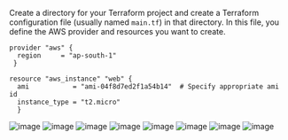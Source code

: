 Create a directory for your Terraform project and create a Terraform configuration file (usually named ``main.tf``) in that directory.
In this file, you define the AWS provider and resources you want to create.
```
provider "aws" {
  region     = "ap-south-1"
 }
 
resource "aws_instance" "web" {
  ami           = "ami-04f8d7ed2f1a54b14"  # Specify appropriate ami id
  instance_type = "t2.micro"
  }
  ```

![image](https://github.com/pooja-bhavani/About-terraform/assets/147735975/26225f67-5689-4576-bd75-0b99ed38d16f)
![image](https://github.com/pooja-bhavani/About-terraform/assets/147735975/d342aec9-8849-4cc0-99b1-68396d9eb436)
![image](https://github.com/pooja-bhavani/About-terraform/assets/147735975/93ab279b-4bef-459a-a6c7-445e421f4dd7)
![image](https://github.com/pooja-bhavani/About-terraform/assets/147735975/9d113818-15ee-4ddc-b5f8-fbe9e932d540)
![image](https://github.com/pooja-bhavani/About-terraform/assets/147735975/36838aa6-2de9-4c44-bf23-4c304008480e)
![image](https://github.com/pooja-bhavani/About-terraform/assets/147735975/d4cd7801-305b-41a2-bb88-034838ee182b)
![image](https://github.com/pooja-bhavani/About-terraform/assets/147735975/7998fb9a-121e-4e70-a375-f592208ad766)
![image](https://github.com/pooja-bhavani/About-terraform/assets/147735975/fd088000-4940-4311-9f3c-d6353955ab39)










